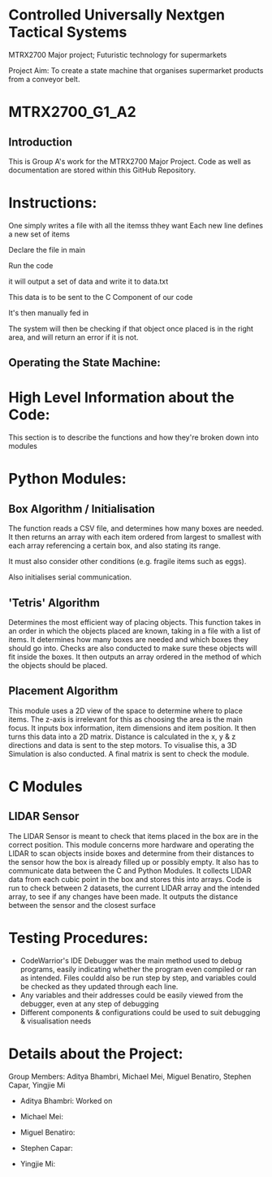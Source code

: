 # Controlled Universally Nextgen Tactical Systems
MTRX2700 Major project; Futuristic technology for supermarkets

Project Aim: To create a state machine that organises supermarket products from a conveyor belt.

# MTRX2700_G1_A2
## Introduction
This is Group A's work for the MTRX2700 Major Project.
Code as well as documentation are stored within this GitHub Repository.

# Instructions:
One simply writes a file with all the itemss thhey want
Each new line defines a new set of items

Declare the file in main

Run the code


it will output a set of data and write it to data.txt

This data is to be sent to the C Component of our code

It's then manually fed in

The system will then be checking if that object once placed is in the right area, and will return an error if it is not.


## Operating the State Machine:


# High Level Information about the Code:
This section is to describe the functions and how they're broken down into modules

# Python Modules:

## Box Algorithm / Initialisation
The function reads a CSV file, and determines how many boxes are needed. It then returns an array with each item ordered from largest to smallest with each array referencing a certain box, and also stating its range.

It must also consider other conditions (e.g. fragile items such as eggs).

Also initialises serial communication.

## 'Tetris' Algorithm
Determines the most efficient way of placing objects. This function takes in an order in which the objects placed are known, taking in a file with a list of items. It determines how many boxes are needed and which boxes they should go into. Checks are also conducted to make sure these objects will fit inside the boxes. It then outputs an array ordered in the method of which the objects should be placed. 

## Placement Algorithm
This module uses a 2D view of the space to determine where to place items. The z-axis is irrelevant for this as choosing the area is the main focus. It inputs box information, item dimensions and item position. It then turns this data into a 2D matrix. Distance is calculated in the x, y & z directions and data is sent to the step motors. To visualise this, a 3D Simulation is also conducted. A final matrix is sent to check the module.

# C Modules

## LIDAR Sensor
The LIDAR Sensor is meant to check that items placed in the box are in the correct position. This module concerns more hardware and operating the LIDAR to scan objects inside boxes and determine from their distances to the sensor how the box is already filled up or possibly empty. It also has to communicate data between the C and Python Modules. It collects LIDAR data from each cubic point in the box and stores this into arrays. Code is run to check between 2 datasets, the current LIDAR array and the intended array, to see if any changes have been made. It outputs the distance between the sensor and the closest surface

# Testing Procedures:
* CodeWarrior's IDE Debugger was the main method used to debug programs, easily indicating whether the program even compiled or ran as intended. Files couldd also be run step by step, and variables could be checked as they updated through each line.
* Any variables and their addresses could be easily viewed from the debugger, even at any step of debugging
* Different components & configurations could be used to suit debugging & visualisation needs

# Details about the Project:
Group Members: Aditya Bhambri, Michael Mei, Miguel Benatiro, Stephen Capar, Yingjie Mi

* Aditya Bhambri: Worked on

* Michael Mei:

* Miguel Benatiro:

* Stephen Capar:

* Yingjie Mi: